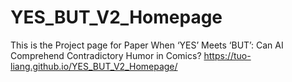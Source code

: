 # YES_BUT_V2_Homepage
This is the Project page for Paper When ‘YES’ Meets ‘BUT’: Can AI Comprehend Contradictory Humor in Comics? 
https://tuo-liang.github.io/YES_BUT_V2_Homepage/


